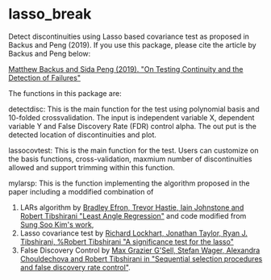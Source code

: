 # lasso_break
Detect discontinuities using Lasso based covariance test as proposed in Backus and Peng (2019). 
If you use this package, please cite the article by Backus and Peng below:

[Matthew Backus and Sida Peng (2019). "On Testing Continuity and the Detection of Failures"](https://61cabf8f-a-ab15346e-s-sites.googlegroups.com/a/umich.edu/mrb/files/backuspeng_2018_wp_lassobreaks.pdf?attachauth=ANoY7cqUviWLqbH1vElYUmGy3YTBEGfmPUgZm1J-q5BJqH8BSWf-zCj6AOTkYcnt5--HepT-HrlNDmWJ5QHpjXzUbx2LQO3mu3Sy2PkDe5wYsSvE1tCIgZJoiS1UbNO50p6MvAEqjB2n-vQ1xfY5bo9ih3wCO1P_VmarpHCNmKGcb53DfhM56IP3YC4PPgb8S5QrXwHT2ms9l8E30EHIOC_4wYauuDbG-d8lDYYCUYcu-JuCgHk48Fo%3D&attredirects=0)

The functions in this package are:

detectdisc: This is the main function for the test using polynomial basis and 10-folded crossvalidation. The input is independent variable X, dependent variable Y and False Discovery Rate (FDR) control alpha. The out put is the detected location of discontinuities and plot.

lassocovtest: This is the main function for the test. Users can customize on the basis functions, cross-validation, maxmium number of discontinuities allowed and support trimming within this function.

mylarsp: This is the function implementing the algorithm proposed in the paper including a moddified combination of 
1) LARs algorithm by [Bradley Efron, Trevor Hastie, Iain Johnstone and Robert Tibshirani 
"Least Angle Regression"](http://statweb.stanford.edu/~tibs/ftp/lars.pdf) and code modified from [Sung Soo Kim's work](https://www.mathworks.com/matlabcentral/fileexchange/23186-lars-algorithm), 
2) Lasso covariance test by [Richard Lockhart, Jonathan Taylor, Ryan J. Tibshirani, 
%Robert Tibshirani "A significance test for the lasso"](http://statweb.stanford.edu/~tibs/ftp/covtest.pdf)
3) False Discovery Control by [Max Grazier G'Sell, Stefan Wager, Alexandra Chouldechova and Robert Tibshirani in "Sequential selection procedures and false discovery rate control"](http://www.stat.cmu.edu/~ryantibs/journalclub/gsell_2014.pdf). 
 


